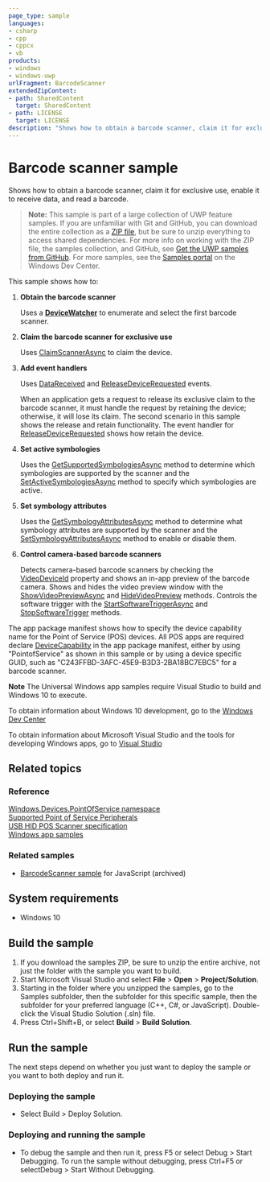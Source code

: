 ```yaml
---
page_type: sample
languages:
- csharp
- cpp
- cppcx
- vb
products:
- windows
- windows-uwp
urlFragment: BarcodeScanner
extendedZipContent:
- path: SharedContent
  target: SharedContent
- path: LICENSE
  target: LICENSE
description: "Shows how to obtain a barcode scanner, claim it for exclusive use, enable it to receive data, and read a barcode."
---
```


<!---
  category: DevicesSensorsAndPower
  samplefwlink: http://go.microsoft.com/fwlink/p/?LinkId=620014
--->

# Barcode scanner sample

Shows how to obtain a barcode scanner, claim it for exclusive use, enable it to receive data, and read a barcode.

> **Note:** This sample is part of a large collection of UWP feature samples. 
> If you are unfamiliar with Git and GitHub, you can download the entire collection as a 
> [ZIP file](https://github.com/Microsoft/Windows-universal-samples/archive/master.zip), but be 
> sure to unzip everything to access shared dependencies. For more info on working with the ZIP file, 
> the samples collection, and GitHub, see [Get the UWP samples from GitHub](https://aka.ms/ovu2uq). 
> For more samples, see the [Samples portal](https://aka.ms/winsamples) on the Windows Dev Center. 

This sample shows how to:

1.  **Obtain the barcode scanner**

    Uses a [**DeviceWatcher**](https://docs.microsoft.com/uwp/api/Windows.Devices.Enumeration.DeviceWatcher)
    to enumerate and select the first barcode scanner.

2.  **Claim the barcode scanner for exclusive use**

    Uses [ClaimScannerAsync](http://msdn.microsoft.com/library/windows/apps/dn297696) to claim the device.

3.  **Add event handlers**

    Uses [DataReceived](http://msdn.microsoft.com/library/windows/apps/dn278556) and [ReleaseDeviceRequested](http://msdn.microsoft.com/library/windows/apps/dn278578) events.

    When an application gets a request to release its exclusive claim to the barcode scanner, it must handle the request by retaining the device; otherwise, it will lose its claim. The second scenario in this sample shows the release and retain functionality. The event handler for [ReleaseDeviceRequested](http://msdn.microsoft.com/library/windows/apps/dn278578) shows how retain the device.

4.  **Set active symbologies**

    Uses the [GetSupportedSymbologiesAsync](https://msdn.microsoft.com/library/windows/apps/windows.devices.pointofservice.barcodescanner.getsupportedsymbologiesasync) method
    to determine which symbologies are supported by the scanner
    and the [SetActiveSymbologiesAsync](https://msdn.microsoft.com/library/windows/apps/windows.devices.pointofservice.claimedbarcodescanner.setactivesymbologiesasync) method
    to specify which symbologies are active.

5. **Set symbology attributes**

    Uses the [GetSymbologyAttributesAsync](https://msdn.microsoft.com/library/windows/apps/windows.devices.pointofservice.claimedbarcodescanner.getsymbologyattributesasync) method
    to determine what symbology attributes are supported by the scanner
    and the [SetSymbologyAttributesAsync](https://msdn.microsoft.com/library/windows/apps/windows.devices.pointofservice.claimedbarcodescanner.setsymbologyattributesasync) method
    to enable or disable them.

6. **Control camera-based barcode scanners**

   Detects camera-based barcode scanners by checking the [VideoDeviceId](https://docs.microsoft.com/en-us/uwp/api/windows.devices.pointofservice.barcodescanner.videodeviceid) property
   and shows an in-app preview of the barcode camera.
   Shows and hides the video preview window with the [ShowVideoPreviewAsync](https://docs.microsoft.com/en-us/uwp/api/windows.devices.pointofservice.claimedbarcodescanner.showvideopreviewasync)
   and [HideVideoPreview](https://docs.microsoft.com/en-us/uwp/api/windows.devices.pointofservice.claimedbarcodescanner.hidevideopreview) methods.
   Controls the software trigger with the [StartSoftwareTriggerAsync](https://docs.microsoft.com/en-us/uwp/api/windows.devices.pointofservice.claimedbarcodescanner.startsoftwaretriggerasync)
   and [StopSoftwareTrigger](https://docs.microsoft.com/en-us/uwp/api/windows.devices.pointofservice.claimedbarcodescanner.stopsoftwaretriggerasync) methods.

The app package manifest shows how to specify the device capability name for the Point of Service (POS) devices. All POS apps are required declare [DeviceCapability](http://msdn.microsoft.com/library/windows/apps/br211430) in the app package manifest, either by using "PointofService" as shown in this sample or by using a device specific GUID, such as "C243FFBD-3AFC-45E9-B3D3-2BA18BC7EBC5" for a barcode scanner.

**Note** The Universal Windows app samples require Visual Studio to build and Windows 10 to execute.
 
To obtain information about Windows 10 development, go to the [Windows Dev Center](http://go.microsoft.com/fwlink/?LinkID=532421)

To obtain information about Microsoft Visual Studio and the tools for developing Windows apps, go to [Visual Studio](http://go.microsoft.com/fwlink/?LinkID=532422)

## Related topics

### Reference

[Windows.Devices.PointOfService namespace](http://msdn.microsoft.com/library/windows/apps/dn298071)  
[Supported Point of Service Peripherals](https://docs.microsoft.com/windows/uwp/devices-sensors/pos-device-support)  
[USB HID POS Scanner specification](http://go.microsoft.com/fwlink/p/?linkid=309230)  
[Windows app samples](http://go.microsoft.com/fwlink/p/?LinkID=227694)  

### Related samples

* [BarcodeScanner sample](/archived/BarcodeScanner/) for JavaScript (archived)

## System requirements

* Windows 10

## Build the sample

1. If you download the samples ZIP, be sure to unzip the entire archive, not just the folder with the sample you want to build. 
2. Start Microsoft Visual Studio and select **File** \> **Open** \> **Project/Solution**.
3. Starting in the folder where you unzipped the samples, go to the Samples subfolder, then the subfolder for this specific sample, then the subfolder for your preferred language (C++, C#, or JavaScript). Double-click the Visual Studio Solution (.sln) file.
4. Press Ctrl+Shift+B, or select **Build** \> **Build Solution**.

## Run the sample

The next steps depend on whether you just want to deploy the sample or you want to both deploy and run it.

### Deploying the sample

- Select Build > Deploy Solution. 

### Deploying and running the sample

- To debug the sample and then run it, press F5 or select Debug >  Start Debugging. To run the sample without debugging, press Ctrl+F5 or selectDebug > Start Without Debugging. 

